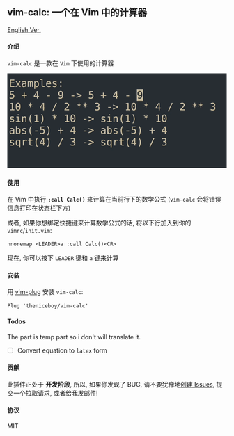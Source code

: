 ## vim-calc: 一个在 Vim 中的计算器

[English Ver.](./README.md)

#### 介绍
`vim-calc` 是一款在 `Vim` 下使用的计算器

![Demo](demo.gif)


#### 使用
在 Vim 中执行 **`:call Calc()`** 来计算在当前行下的数学公式 (`vim-calc` 会将错误信息打印在状态栏下方)

或者, 如果你想绑定快捷键来计算数学公式的话, 将以下行加入到你的 `vimrc`/`init.vim`:
```vim
nnoremap <LEADER>a :call Calc()<CR>
```

现在, 你可以按下 `LEADER` 键和 `a` 键来计算

#### 安装
用 [vim-plug](https://github.com/junegunn/vim-plug) 安装 `vim-calc`:
```vim
Plug 'theniceboy/vim-calc'
```

#### Todos
The part is temp part so i don't will translate it.

- [ ] Convert equation to `latex` form

#### 贡献
此插件正处于 **开发阶段**, 所以, 如果你发现了 BUG, 请不要犹豫地[创建 Issues](https://github.com/theniceboy/vim-calc/issues/new), 提交一个拉取请求, 或者给我发邮件!

#### 协议
MIT
